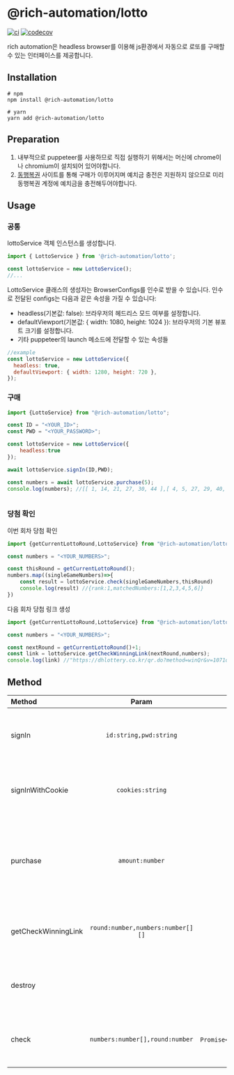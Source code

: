 # @rich-automation/lotto

[![ci](https://github.com/rich-automation/lotto-module/actions/workflows/ci.yml/badge.svg?branch=main)](https://github.com/rich-automation/lotto-module/actions/workflows/ci.yml)
[![codecov](https://codecov.io/gh/rich-automation/lotto-module/branch/main/graph/badge.svg?token=18IAW1OW77)](https://codecov.io/gh/rich-automation/lotto-module)

rich automation은 headless browser를 이용해 js환경에서 자동으로 로또를 구매할 수 있는 인터페이스를 제공합니다.

## Installation
```shell
# npm
npm install @rich-automation/lotto

# yarn
yarn add @rich-automation/lotto
```

## Preparation
1. 내부적으로 puppeteer를 사용하므로 직접 실행하기 위해서는 머신에 chrome이나 chromium이 설치되어 있어야합니다.
2. <a href='https://dhlottery.co.kr/common.do?method=main'>동행복권</a> 사이트를 통해 구매가 이루어지며 예치금 충전은 지원하지 않으므로 미리 동행복권 계정에 예치금을 충전해두어야합니다.

## Usage
### 공통
lottoService 객체 인스턴스를 생성합니다.
```js
import { LottoService } from '@rich-automation/lotto';

const lottoService = new LottoService();
//...
```
LottoService 클래스의 생성자는 BrowserConfigs를 인수로 받을 수 있습니다. 인수로 전달된 configs는 다음과 같은 속성을 가질 수 있습니다:

- headless(기본값: false): 브라우저의 헤드리스 모드 여부를 설정합니다.
- defaultViewport(기본값: { width: 1080, height: 1024 }): 브라우저의 기본 뷰포트 크기를 설정합니다.
- 기타 puppeteer의 launch 메소드에 전달할 수 있는 속성들
```js
//example
const lottoService = new LottoService({
  headless: true,
  defaultViewport: { width: 1280, height: 720 },
});
```
### 구매
```js
import {LottoService} from "@rich-automation/lotto";

const ID = "<YOUR_ID>";
const PWD = "<YOUR_PASSWORD>";

const lottoService = new LottoService({
    headless:true
});

await lottoService.signIn(ID,PWD);

const numbers = await lottoService.purchase(5);
console.log(numbers); //[[ 1, 14, 21, 27, 30, 44 ],[ 4, 5, 27, 29, 40, 44 ],[ 9, 18, 19, 24, 38, 42 ],[ 4, 6, 13, 20, 38, 39 ],[ 8, 9, 10, 19, 32, 40 ]]



```

### 당첨 확인
이번 회차 당첨 확인
```js
import {getCurrentLottoRound,LottoService} from "@rich-automation/lotto";

const numbers = "<YOUR_NUMBERS>";

const thisRound = getCurrentLottoRound();
numbers.map((singleGameNumbers)=>{
    const result = lottoService.check(singleGameNumbers,thisRound)
    console.log(result) //{rank:1,matchedNumbers:[1,2,3,4,5,6]}
})
```
다음 회차 당첨 링크 생성
```js
import {getCurrentLottoRound,LottoService} from "@rich-automation/lotto";

const numbers = "<YOUR_NUMBERS>";

const nextRound = getCurrentLottoRound()+1;
const link = lottoService.getCheckWinningLink(nextRound,numbers);
console.log(link) //"https://dhlottery.co.kr/qr.do?method=winQr&v=1071q011421273044q040527294044q091819243842q040613203839q080910193240";

```


## Method
| Method        |        Param        |            Return             | Description                        |
|:------------|:-------------------:|:-----------------------------:|:-----------------------------------|
| signIn       | `id:string,pwd:string` | `Promise<string>`                | id와 pwd를 입력받아 로그인 시도, 성공할경우 로그인 쿠키를 반환       |
| signInWithCookie       | `cookies:string` | `Promise<string>`             | 로그인 쿠키를 입력받아 로그인 시도, 성공할경우 로그인 쿠키를 반환       |
| purchase     |      `amount:number`       | `Promise<number[][]>`        | 구매할 게임 횟수를 입력받아 구매 결과를 반환. 구매 게임 횟수의 default는 5이며, 1~5사이 입력 가능   |
| getCheckWinningLink  |     `round:number,numbers:number[][]`   |     `string`   | 로또 구매 회차와 구매한 번호를 입력받아 당첨 확인 url을 반환        |
| destroy |                     |        `Promise<void>`        | LottoService 인스턴스에서 사용한 브라우저 컨트롤러를 종료        |
| check |`numbers:number[],round:number`|`Promise<{rank:number,matchedNumbers:number[]}>`.         | 로또번호와 회차를 입력받아 당첨 등수와 맞춘 번호를 반환 |
